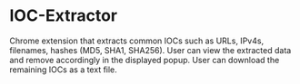 # IOC-Extractor
Chrome extension that extracts common IOCs such as URLs, IPv4s, filenames, hashes (MD5, SHA1, SHA256). 
User can view the extracted data and remove accordingly in the displayed popup.
User can download the remaining IOCs as a text file.
